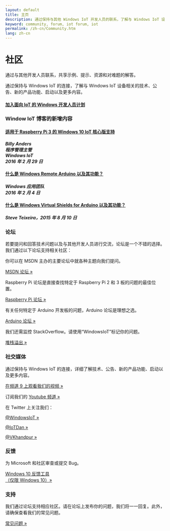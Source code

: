 ```yaml
---
layout: default
title: 主页
description: 通过保持与其他 Windows IoT 开发人员的联系，了解与 Windows IoT 设备相关的技术、公告、新的产品功能、启动以及更多内容。
keyword: community, forum, iot forum, iot
permalink: /zh-cn/Community.htm
lang: zh-cn
---
```

<div class="row section-heading">
    <h1>社区</h1>
    <p>通过与其他开发人员联系，共享示例、提示、资源和对难题的解答。</p>
    <p>通过保持与 Windows IoT 的连接，了解与 Windows IoT 设备相关的技术、公告、新的产品功能、启动以及更多内容。</p>
    <a href="{{site.signupurl}}">
      <h4 class="btn btn-default highlight">加入面向 IoT 的 Windows 开发人员计划</h4>
    </a>

</div>
<div class="row section-heading">
  <h3>Window IoT 博客的新增内容</h3>
    <div class="col-md-6">
      <a href="http://go.microsoft.com/fwlink/?LinkId=734075" target="_blank">
        <h4>适用于 Raspberry Pi 3 的 Windows 10 IoT 核心版支持</h4>
      </a>
      <h4><em>Billy Anders<br>程序管理主管<br>Windows IoT<br>2016 年 2 月 29 日</em></h4>
    </div>
    <div class="col-md-6">
      <a href="http://blogs.windows.com/buildingapps/2016/02/04/what-is-windows-remote-arduino-and-what-can-it-do/" target="_blank">
        <h4>什么是 Windows Remote Arduino 以及其功能？</h4>
      </a>
      <h4><em>Windows 应用团队<br>2016 年 2 月 4 日</em></h4>
    </div>
    <div class="col-md-6">
      <a href="http://blogs.windows.com/buildingapps/2016/01/27/what-is-windows-virtual-shields-for-arduino-and-what-can-it-do/" target="_blank">
        <h4>什么是 Windows Virtual Shields for Arduino 以及其功能？</h4>
      </a>
      <h4><em>Steve Teixeira，2015 年 8 月 10 日</em></h4>
    </div>
</div>

<a name="contact"></a>

<div class="row section-heading">
  <div class="col-md-6">
    <h3>论坛</h3>
    <p>若要提问和回答技术问题以及与其他开发人员进行交流，论坛是一个不错的选择。我们通过以下论坛支持相关社区：</p>
    <p>你可以在 MSDN 主办的主要论坛中就各种主题向我们提问。</p>
    <p>
      <a href="https://social.msdn.microsoft.com/forums/zh-cn/home?forum=WindowsIoT" target="_blank">MSDN 论坛 »</a>
    </p>
    <p>Raspberry Pi 论坛是直接查找特定于 Raspberry Pi 2 和 3 板的问题的最佳位置。</p>
    <p>
    <a href="https://www.raspberrypi.org/forums/viewforum.php?f=105" target="_blank">Raspberry Pi 论坛 »</a>
    </p>
    <p>有关任何特定于 Arduino 开发板的问题，Arduino 论坛是理想之选。
    </p>
    <p>
      <a href="http://forum.arduino.cc/">Arduino 论坛 »</a>
    </p>
    <p>我们还需监控 StackOverflow。请使用“WindowsIoT”标记你的问题。</p>
    <a href="http://stackoverflow.com/questions/tagged/WindowsIoT" target="_blank">堆栈溢出 »</a>
    </p>
  </div>
  <div class="col-md-6">
    <h3>社交媒体</h3>
    <p>
      通过保持与 Windows IoT 的连接，详细了解技术、公告、新的产品功能、启动以及更多内容。
    </p>
    <p>
      <a href="http://channel9.msdn.com/Search?term=Windows%20IoT#ch9Search" target="_blank">在频道 9 上观看我们的视频 »</a>
    </p>
    <p>
      订阅我们的 <a href="http://www.youtube.com/playlist?list=PL1ljc761XCiaj0g6g1sef4inE4pEV4CGp" target="_blank">Youtube 频道 »</a>
    </p>
    <p>
      在 Twitter 上关注我们：
    </p>
    <p>
      <a href="https://twitter.com/WindowsIoT" target="_blank">@WindowsIoT »</a>
    </p>
    <p>
      <a href="https://twitter.com/IoTDan" target="_blank">@IoTDan »</a>
    </p>
    <p>
      <a href="https://twitter.com/vkhandpur" target="_blank">@VKhandpur »</a>
    </p>
  </div>
  <div class="col-md-6">
    <h3>反馈</h3>
    <p>
      为 Microsoft 和社区审查或提交 Bug。
    </p>
    <p>
      <a href='windows-feedback:?contextid=441&metadata={"Metadata":[{"OS":"IoTUAP"},{"Source":"WindowsOnDevices.com"}]}??' target="_blank">Windows 10 反馈工具 <br />（仅限 Windows 10）»</a>
    </p>
  </div>
  <div class="col-md-6">
    <h3>支持</h3>
    <p>
      我们通过论坛支持相应社区。请在论坛上发布你的问题，我们将一一回复。此外，请确保查看我们的常见问题。
    </p>
    <p>
      <a href="{{site.baseurl}}/{{page.lang}}/Faqs.htm">常见问题 »</a>
    </p>
  </div>
</div>
